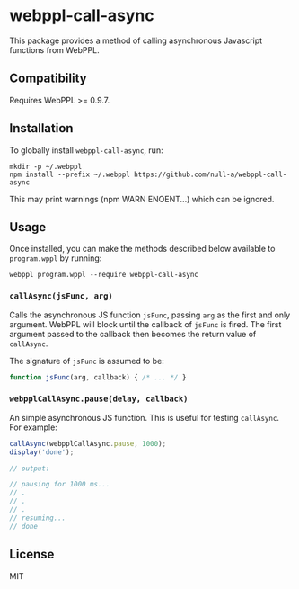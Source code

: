 # webppl-call-async

This package provides a method of calling asynchronous Javascript
functions from WebPPL.

## Compatibility

Requires WebPPL >= 0.9.7.

## Installation

To globally install `webppl-call-async`, run:

    mkdir -p ~/.webppl
    npm install --prefix ~/.webppl https://github.com/null-a/webppl-call-async

This may print warnings (npm WARN ENOENT...) which can be ignored.

## Usage

Once installed, you can make the methods described below available to
`program.wppl` by running:

    webppl program.wppl --require webppl-call-async

### `callAsync(jsFunc, arg)`

Calls the asynchronous JS function `jsFunc`, passing `arg` as the
first and only argument. WebPPL will block until the callback of
`jsFunc` is fired. The first argument passed to the callback then
becomes the return value of `callAsync`.

The signature of `jsFunc` is assumed to be:

```js
function jsFunc(arg, callback) { /* ... */ }
```

### `webpplCallAsync.pause(delay, callback)`

An simple asynchronous JS function. This is useful for testing
`callAsync`. For example:

```js
callAsync(webpplCallAsync.pause, 1000);
display('done');

// output:

// pausing for 1000 ms...
// .
// .
// .
// resuming...
// done
```

## License

MIT
